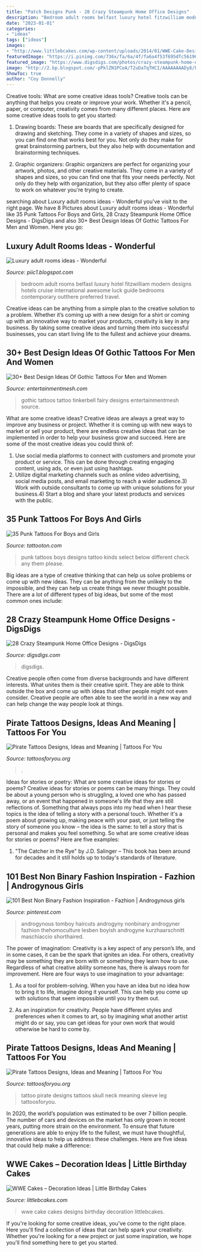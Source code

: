 ```yaml
---
title: "Patch Designs Punk - 28 Crazy Steampunk Home Office Designs"
description: "Bedroom adult rooms belfast luxury hotel fitzwilliam modern designs hotels cruise international awesome luck guide bedrooms contemporary outthere preferred travel"
date: "2023-01-01"
categories:
- "ideas"
tags: ["ideas"]
images:
- "http://www.littlebcakes.com/wp-content/uploads/2014/01/WWE-Cake-Designs.jpeg"
featuredImage: "https://i.pinimg.com/736x/fa/6a/4f/fa6a4f53f695dfc561965cf7f2d8e95e.jpg"
featured_image: "https://www.digsdigs.com/photos/crazy-steampunk-home-offices-15-554x369.jpg"
image: "http://2.bp.blogspot.com/-pPklZN1PCeA/T2uDaTqTHCI/AAAAAAAADy8/k_6e2wGb1vw/s1600/luxury-adult-rooms-ideas-7.jpg"
ShowToc: true
author: "Coy Donnelly"
---
```



Creative tools: What are some creative ideas tools?
Creative tools can be anything that helps you create or improve your work. Whether it's a pencil, paper, or computer, creativity comes from many different places. Here are some creative ideas tools to get you started:
1. Drawing boards: These are boards that are specifically designed for drawing and sketching. They come in a variety of shapes and sizes, so you can find one that works best for you. Not only do they make for great brainstorming partners, but they also help with documentation and brainstorming techniques.

2. Graphic organizers: Graphic organizers are perfect for organizing your artwork, photos, and other creative materials. They come in a variety of shapes and sizes, so you can find one that fits your needs perfectly. Not only do they help with organization, but they also offer plenty of space to work on whatever you're trying to create.

	

		
searching about Luxury adult rooms ideas - Wonderful you've visit to the right page. We have 8 Pictures about Luxury adult rooms ideas - Wonderful like 35 Punk Tattoos For Boys and Girls, 28 Crazy Steampunk Home Office Designs - DigsDigs and also 30+ Best Design Ideas Of Gothic Tattoos For Men and Women. Here you go:
		
    
## Luxury Adult Rooms Ideas - Wonderful

<img loading=lazy src="http://2.bp.blogspot.com/-pPklZN1PCeA/T2uDaTqTHCI/AAAAAAAADy8/k_6e2wGb1vw/s1600/luxury-adult-rooms-ideas-7.jpg" onerror="this.onerror=null;this.src='https://tse1.mm.bing.net/th?id=OIP.r7fZ7zXYg1JZqF8pcEKYmgHaE8&amp;pid=15.1';" alt="Luxury adult rooms ideas - Wonderful">

_Source: piic1.blogspot.com_

>bedroom adult rooms belfast luxury hotel fitzwilliam modern designs hotels cruise international awesome luck guide bedrooms contemporary outthere preferred travel. 

	

Creative ideas can be anything from a simple plan to the creative solution to a problem. Whether it’s coming up with a new design for a shirt or coming up with an innovative way to market your products, creativity is key in any business. By taking some creative ideas and turning them into successful businesses, you can start living life to the fullest and achieve your dreams.

    
## 30+ Best Design Ideas Of Gothic Tattoos For Men And Women

<img loading=lazy src="https://i2.wp.com/entertainmentmesh.com/wp-content/uploads/2015/10/Gothic-tinkerbell-tattoo-design.jpg" onerror="this.onerror=null;this.src='https://tse3.mm.bing.net/th?id=OIP.CQQbJnYd97FXtoyhzb3BmAHaJ4&amp;pid=15.1';" alt="30+ Best Design Ideas Of Gothic Tattoos For Men and Women">

_Source: entertainmentmesh.com_

>gothic tattoos tattoo tinkerbell fairy designs entertainmentmesh source. 

	

What are some creative ideas?
Creative ideas are always a great way to improve any business or project. Whether it is coming up with new ways to market or sell your product, there are endless creative ideas that can be implemented in order to help your business grow and succeed. Here are some of the most creative ideas you could think of:
1) Use social media platforms to connect with customers and promote your product or service. This can be done through creating engaging content, using ads, or even just using hashtags.
2) Utilize digital marketing channels such as online video advertising, social media posts, and email marketing to reach a wider audience.3) Work with outside consultants to come up with unique solutions for your business.4) Start a blog and share your latest products and services with the public.

    
## 35 Punk Tattoos For Boys And Girls

<img loading=lazy src="http://tattooton.com/wp-content/uploads/2013/11/punk-tattoos-7.jpg" onerror="this.onerror=null;this.src='https://tse2.mm.bing.net/th?id=OIP.8fOKLL3dfQGxvafg2bavYQHaLQ&amp;pid=15.1';" alt="35 Punk Tattoos For Boys and Girls">

_Source: tattooton.com_

>punk tattoos boys designs tattoo kinds select below different check any them please. 

	

Big ideas are a type of creative thinking that can help us solve problems or come up with new ideas. They can be anything from the unlikely to the impossible, and they can help us create things we never thought possible. There are a lot of different types of big ideas, but some of the most common ones include: 

    
## 28 Crazy Steampunk Home Office Designs - DigsDigs

<img loading=lazy src="https://www.digsdigs.com/photos/crazy-steampunk-home-offices-15-554x369.jpg" onerror="this.onerror=null;this.src='https://tse2.mm.bing.net/th?id=OIP.wuDEE0zv70Z1YCg1sb38hgHaE7&amp;pid=15.1';" alt="28 Crazy Steampunk Home Office Designs - DigsDigs">

_Source: digsdigs.com_

>digsdigs. 

	

Creative people often come from diverse backgrounds and have different interests. What unites them is their creative spirit. They are able to think outside the box and come up with ideas that other people might not even consider. Creative people are often able to see the world in a new way and can help change the way people look at things.

    
## Pirate Tattoos Designs, Ideas And Meaning | Tattoos For You

<img loading=lazy src="https://www.tattoosforyou.org/wp-content/uploads/2013/11/Pirate-Ship-Tattoos-767x1024.jpg" onerror="this.onerror=null;this.src='https://tse4.mm.bing.net/th?id=OIP.jDOeXZTPRBjycrnFXi-TKAHaJ4&amp;pid=15.1';" alt="Pirate Tattoos Designs, Ideas and Meaning | Tattoos For You">

_Source: tattoosforyou.org_

>. 

	

Ideas for stories or poetry: What are some creative ideas for stories or poems?
Creative ideas for stories or poems can be many things. They could be about a young person who is struggling, a loved one who has passed away, or an event that happened in someone's life that they are still reflections of. Something that always pops into my head when I hear these topics is the idea of telling a story with a personal touch. Whether it's a poem about growing up, making peace with your past, or just telling the story of someone you know – the idea is the same: to tell a story that is personal and makes you feel something. So what are some creative ideas for stories or poems? Here are five examples: 
1. "The Catcher in the Rye" by J.D. Salinger – This book has been around for decades and it still holds up to today's standards of literature.

    
## 101 Best Non Binary Fashion Inspiration - Fazhion | Androgynous Girls

<img loading=lazy src="https://i.pinimg.com/736x/fa/6a/4f/fa6a4f53f695dfc561965cf7f2d8e95e.jpg" onerror="this.onerror=null;this.src='https://tse2.mm.bing.net/th?id=OIP.-56lD1JIRbqcOnKlWhOtewAAAA&amp;pid=15.1';" alt="101 Best Non Binary Fashion Inspiration - Fazhion | Androgynous girls">

_Source: pinterest.com_

>androgynous tomboy haircuts androgyny nonbinary androgyner fazhion thehomoculture lesben boyish androgyne kurzhaarschnitt maschiaccio shorthaired. 

	

The power of imagination:
Creativity is a key aspect of any person’s life, and in some cases, it can be the spark that ignites an idea. For others, creativity may be something they are born with or something they learn how to use. Regardless of what creative ability someone has, there is always room for improvement. Here are four ways to use imagination to your advantage: 
1. As a tool for problem-solving. When you have an idea but no idea how to bring it to life, imagine doing it yourself. This can help you come up with solutions that seem impossible until you try them out.

2. As an inspiration for creativity. People have different styles and preferences when it comes to art, so by imagining what another artist might do or say, you can get ideas for your own work that would otherwise be hard to come by.

    
## Pirate Tattoos Designs, Ideas And Meaning | Tattoos For You

<img loading=lazy src="https://www.tattoosforyou.org/wp-content/uploads/2013/11/Pirate-Tattoo-Designs.jpg" onerror="this.onerror=null;this.src='https://tse1.mm.bing.net/th?id=OIP.sVawr2EKFr1uuKQmFezjQAHaJ3&amp;pid=15.1';" alt="Pirate Tattoos Designs, Ideas and Meaning | Tattoos For You">

_Source: tattoosforyou.org_

>tattoo pirate designs tattoos skull neck meaning sleeve leg tattoosforyou. 

	

In 2020, the world’s population was estimated to be over 7 billion people. The number of cars and devices on the market has only grown in recent years, putting more strain on the environment. To ensure that future generations are able to enjoy life to the fullest, we must have thoughtful, innovative ideas to help us address these challenges. Here are five ideas that could help make a difference: 

    
## WWE Cakes – Decoration Ideas | Little Birthday Cakes

<img loading=lazy src="http://www.littlebcakes.com/wp-content/uploads/2014/01/WWE-Cake-Designs.jpeg" onerror="this.onerror=null;this.src='https://tse2.mm.bing.net/th?id=OIP.Ig53clY0PZivxYAexiPm-gHaFj&amp;pid=15.1';" alt="WWE Cakes – Decoration Ideas | Little Birthday Cakes">

_Source: littlebcakes.com_

>wwe cake cakes designs birthday decoration littlebcakes. 

	

If you're looking for some creative ideas, you've come to the right place. Here you'll find a collection of ideas that can help spark your creativity. Whether you're looking for a new project or just some inspiration, we hope you'll find something here to get you started.


